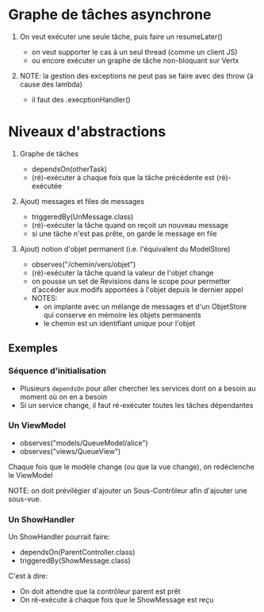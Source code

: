 # Graphe de tâches asynchrone

1. On veut exécuter une seule tâche, puis faire un resumeLater()
    * on veut supporter le cas à un seul thread (comme un client JS)
    * ou encore exécuter un graphe de tâche non-bloquant sur Vertx

1. NOTE: la gestion des exceptions ne peut pas se faire avec des throw (à cause des lambda)
    * il faut des .execptionHandler() 

# Niveaux d'abstractions

1. Graphe de tâches 
    * dependsOn(otherTask)
    * (ré)-exécuter à chaque fois que la tâche précédente est (ré)-exécutée

1. Ajout) messages et files de messages
    * triggeredBy(UnMessage.class)
    * (ré)-exécuter la tâche quand on reçoit un nouveau message
    * si une tâche n'est pas prête, on garde le message en file

1. Ajout) notion d'objet permanent         (i.e. l'équivalent du ModelStore)
    * observes("/chemin/vers/objet")
    * (ré)-exécuter la tâche quand la valeur de l'objet change
    * on pousse un set de Revisions dans le scope pour permetter d'accéder aux modifs apportées à l'objet depuis le dernier appel
    * NOTES:
        * on implante avec un mélange de messages et d'un ObjetStore qui conserve en mémoire les objets permanents
        * le chemin est un identifiant unique pour l'objet

## Exemples

### Séquence d'initialisation

* Plusieurs `dependsOn` pour aller chercher les services dont on a besoin au moment où on en a besoin
* Si un service change, il faut ré-exécuter toutes les tâches dépendantes

### Un ViewModel

* observes("models/QueueModel/alice")  
* observes("views/QueueView")

Chaque fois que le modèle change (ou que la vue change), on redéclenche le ViewModel

NOTE: on doit prévilégier d'ajouter un Sous-Contrôleur afin d'ajouter une sous-vue.

### Un ShowHandler

Un ShowHandler pourrait faire:

* dependsOn(ParentController.class)
* triggeredBy(ShowMessage.class)

C'est à dire:

* On doit attendre que la contrôleur parent est prêt
* On ré-exécute à chaque fois que le ShowMessage est reçu

